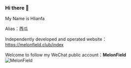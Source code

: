 ### Hi there 👋

My Name is Hlianfa

Alias：西瓜

Independently developed and operated website：https://melonfield.club/index

Welcome to follow my WeChat public account：**MelonField**  
![MelonField](https://i.loli.net/2021/01/25/p7h4WIzZTaHxyFq.jpg)
